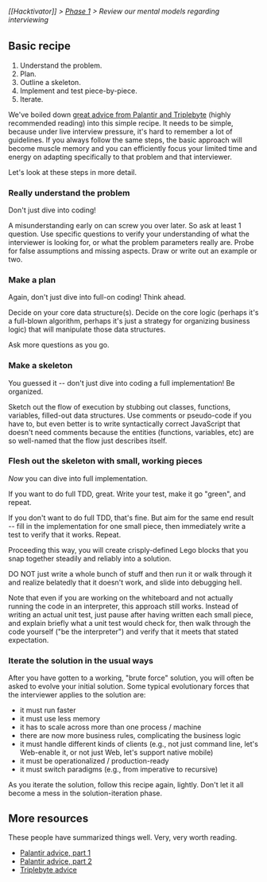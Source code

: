 ###### *[[Hacktivator]] > [Phase 1](https://github.com/hackreactor/peripheral-brain/wiki/Hacktivator#phase-1-review-the-building-blocks) > Review our mental models regarding interviewing*

## Basic recipe

1. Understand the problem.
2. Plan.
3. Outline a skeleton.
4. Implement and test piece-by-piece.
5. Iterate.

We've boiled down [great advice from Palantir and Triplebyte](#more-resources) (highly recommended reading) into this simple recipe. It needs to be simple, because under live interview pressure, it's hard to remember a lot of guidelines. If you always follow the same steps, the basic approach will become muscle memory and you can efficiently focus your limited time and energy on adapting specifically to that problem and that interviewer.

Let's look at these steps in more detail.

### Really understand the problem

Don't just dive into coding!

A misunderstanding early on can screw you over later. So ask at least 1 question. Use specific questions to verify your understanding of what the interviewer is looking for, or what the problem parameters really are. Probe for false assumptions and missing aspects. Draw or write out an example or two.

### Make a plan

Again, don't just dive into full-on coding! Think ahead. 

Decide on your core data structure(s). Decide on the core logic (perhaps it's a full-blown algorithm, perhaps it's just a strategy for organizing business logic) that will manipulate those data structures.

Ask more questions as you go.

### Make a skeleton

You guessed it -- don't just dive into coding a full implementation! Be organized.

Sketch out the flow of execution by stubbing out classes, functions, variables, filled-out data structures. Use comments or pseudo-code if you have to, but even better is to write syntactically correct JavaScript that doesn't need comments because the entities (functions, variables, etc) are so well-named that the flow just describes itself.

### Flesh out the skeleton with small, working pieces

*Now* you can dive into full implementation.

If you want to do full TDD, great. Write your test, make it go "green", and repeat. 

If you don't want to do full TDD, that's fine. But aim for the same end result -- fill in the implementation for one small piece, then immediately write a test to verify that it works. Repeat.

Proceeding this way, you will create crisply-defined Lego blocks that you snap together steadily and reliably into a solution.

DO NOT just write a whole bunch of stuff and then run it or walk through it and realize belatedly that it doesn't work, and slide into debugging hell.

Note that even if you are working on the whiteboard and not actually running the code in an interpreter, this approach still works. Instead of writing an actual unit test, just pause after having written each small piece, and explain briefly what a unit test would check for, then walk through the code yourself ("be the interpreter") and verify that it meets that stated expectation.

### Iterate the solution in the usual ways

After you have gotten to a working, "brute force" solution, you will often be asked to evolve your initial solution. Some typical evolutionary forces that the interviewer applies to the solution are:

* it must run faster
* it must use less memory
* it has to scale across more than one process / machine
* there are now more business rules, complicating the business logic
* it must handle different kinds of clients (e.g., not just command line, let's Web-enable it, or not just Web, let's support native mobile)
* it must be operationalized / production-ready
* it must switch paradigms (e.g., from imperative to recursive)

As you iterate the solution, follow this recipe again, lightly. Don't let it all become a mess in the solution-iteration phase. 

## More resources

These people have summarized things well. Very, very worth reading.

* [Palantir advice, part 1](https://www.palantir.com/2011/09/how-to-ace-an-algorithms-interview/)
* [Palantir advice, part 2](https://www.palantir.com/2011/10/the-coding-interview/)
* [Triplebyte advice](http://blog.triplebyte.com/how-to-pass-a-programming-interview)